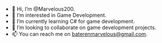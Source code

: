 - 👋 Hi, I’m @Marvelous200.
- 👀 I’m interested in Game Development.
- 🌱 I’m currently learning C# for game development.
- 💞️ I’m looking to collaborate on game development projects.
- 📫 You can reach me on baterenmarvelous@gmail.com.
